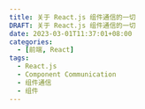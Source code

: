 ```yaml
---
title: 关于 React.js 组件通信的一切
DRAFT: 关于 React.js 组件通信的一切
date: 2023-03-01T11:37:01+08:00
categories:
  - [前端, React]
tags:
  - React.js
  - Component Communication
  - 组件通信
  - 组件
---
```

